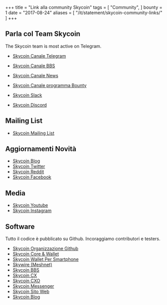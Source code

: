 +++
title = "Link alla community Skycoin"
tags = [
    "Community",
]
bounty = 1
date = "2017-08-24"
aliases = [
	"/it/statement/skycoin-community-links/"
]
+++

Parla col Team Skycoin
--------------------------

The Skycoin team is most active on Telegram.

* [Skycoin Canale Telegram](https://t.me/Skycoin)
* [Skycoin Canale BBS](https://t.me/skycoinbbs)
* [Skycoin Canale News](https://t.me/skycoinnews)
* [Skycoin Canale programma Bounty](https://t.me/skycoinbounty)

* [Skycoin Slack](https://skycoin.herokuapp.com)
* [Skycoin Discord](https://discord.gg/MTepVHE)

Mailing List
------------

* [Skycoin Mailing List](http://eepurl.com/c4DyAv)

Aggiornamenti Novità
------------

* [Skycoin Blog](https://blog.skycoin.net)
* [Skycoin Twitter](https://twitter.com/skycoinproject)
* [Skycoin Reddit](https://reddit.com/r/skycoinproject)
* [Skycoin Facebook](https://www.facebook.com/skycoinproject)

Media
-----

* [Skycoin Youtube](https://www.youtube.com/channel/UCzLASufel2No4vSt4rudHSQ)
* [Skycoin Instagram](https://www.instagram.com/skycoinproject/)

Software
--------

Tutto il codice è pubblicato su Github.  Incoraggiamo contributori e testers.

* [Skycoin Organizzazione Github](https://github.com/skycoin)
* [Skycoin Core & Wallet](https://github.com/skycoin/skycoin)
* [Skycoin Wallet Per Smartphone](https://github.com/skycoin/skycoin-mobilewallet)
* [Skywire (Meshnet)](https://github.com/skycoin/skywire)
* [Skycoin BBS](https://github.com/skycoin/bbs)
* [Skycoin CX](https://github.com/skycoin/cx)
* [Skycoin CXO](https://github.com/skycoin/cxo)
* [Skycoin Messenger](https://github.com/skycoin/net)
* [Skycoin Sito Web](https://github.com/skycoin/skycoin.net)
* [Skycoin Blog](https://github.com/skycoin/blog)
